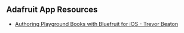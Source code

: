 ## Adafruit App Resources

- [Authoring Playground Books with Bluefruit for iOS - Trevor Beaton](https://learn.adafruit.com/create-a-swift-playgroundbook-with-bluetooth-le)
